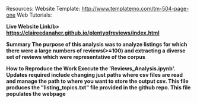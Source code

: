 

Resources:
Website Template: http://www.templatemo.com/tm-504-page-one
Web Tutorials:


<b>Live Website Link/b>
https://claireedanaher.github.io/plentyofreviews/index.html



<b>Summary</b>
The purpose of this analysis was to analyze listings for which there were a large numbers of reviews(>=100) and extracting a diverse set of reviews
which were representative of the corpus


<b>How to Reproduce the Work</b>
Execute the 'Reviews_Analysis.ipynb'. Updates required include changing just paths where csv files are read and manage the path to where you want to store the output csv. This file produces the "listing_topics.txt" file provided in the github repo. This file populates the webpage
